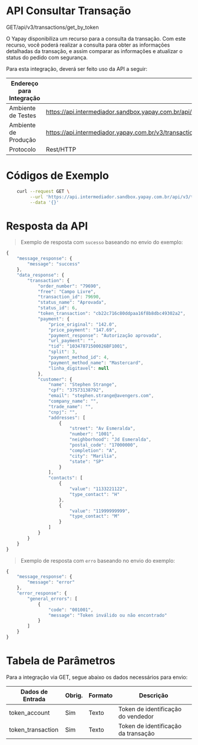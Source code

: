 # API Consultar Transação

<span class="get">GET</span><span class="beforePost">/api/v3/transactions/get_by_token</span>

O Yapay disponibiliza um recurso para a consulta da transação. Com este recurso, você poderá realizar a consulta para obter as informações detalhadas da transação, e assim comparar as informações e atualizar o status do pedido com segurança.

Para esta integração, deverá ser feito uso da API a seguir:

| Endereço para Integração |                                                                                  |
|--------------------------|---------------------------------------------------------------------------------|
| Ambiente de Testes       | https://api.intermediador.sandbox.yapay.com.br/api/v3/transactions/get_by_token |
| Ambiente de Produção     | https://api.intermediador.yapay.com.br/v3/transactions/get_by_token              |
| Protocolo                | Rest/HTTP                                                                       |


# Códigos de Exemplo


```bash
    curl --request GET \
         --url 'https://api.intermediador.sandbox.yapay.com.br/api/v3/transactions/get_by_token?token_account=SEU_TOKEN&token_transaction=cb22c716c80ddbaa16f8b8dbc49302a2' \
         --data '{}'
```


# Resposta da API

> Exemplo de resposta com `sucesso` baseando no envio do exemplo:

```javascript
{
    "message_response": {
        "message": "success"
    },
    "data_response": {
        "transaction": {
            "order_number": "79690",
            "free": "Campo Livre",
            "transaction_id": 79690,
            "status_name": "Aprovada",
            "status_id": 6,
            "token_transaction": "cb22c716c80ddpaa16f8b8dbc49302a2",
            "payment": {
                "price_original": "142.0",
                "price_payment": "147.69",
                "payment_response": "Autorização aprovada",
                "url_payment": "",
                "tid": "10347871500026BF1001",
                "split": 3,
                "payment_method_id": 4,
                "payment_method_name": "Mastercard",
                "linha_digitavel": null
            },
            "customer": {
                "name": "Stephen Strange",
                "cpf": "37573138792",
                "email": "stephen.strange@avengers.com",
                "company_name": "",
                "trade_name": "",
                "cnpj": "",
                "addresses": [
                    {
                        "street": "Av Esmeralda",
                        "number": "1001",
                        "neighborhood": "Jd Esmeralda",
                        "postal_code": "17000000",
                        "completion": "A",
                        "city": "Marilia",
                        "state": "SP"
                    }
                ],
                "contacts": [
                    {
                        "value": "1133221122",
                        "type_contact": "H"
                    },
                    {
                        "value": "11999999999",
                        "type_contact": "M"
                    }
                ]
            }
        }
    }
}

```


> Exemplo de resposta com `erro` baseando no envio do exemplo:


```javascript
{
    "message_response": {
        "message": "error"
    },
    "error_response": {
        "general_errors": [
            {
                "code": "001001",
                "message": "Token inválido ou não encontrado"
            }
        ]
    }
}
```


# Tabela de Parâmetros

Para a integração via <span class="get">GET</span>, segue abaixo os dados necessários para envio:

| Dados de Entrada                       |  Obrig.  | Formato   | Descrição                                                |
|----------------------------------------|----------|-----------|----------------------------------------------------------|
| token_account                          | Sim      |  Texto    |  Token de identificação do vendedor                      |         
| token_transaction                      | Sim      |  Texto    |  Token de identificação da transação                     |


